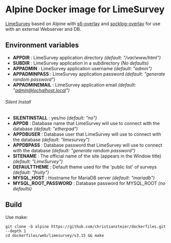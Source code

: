 # Alpine Docker image for LimeSurvey

[LimeSurvey](https://www.limesurvey.org) based on Alpine with [s6-overlay](https://github.com/just-containers/s6-overlay) and [socklog-overlay](https://github.com/just-containers/socklog-overlay) for use with an external Webserver and DB.

## Environment variables

- **APPDIR** : LimeSurvey application directory *(default: "/var/www/html")*
- **SUBDIR** : LimeSurvey application in a subdirectory *(No defaults)*
- **APPADMIN** : LimeSurvey application username *(default: "admin")*
- **APPADMINPASS** : LimeSurvey application password *(default: "generate random password")*
- **APPADMINEMAIL** : LimeSurvey application email *(default: "admin@lochalhost.local")*

###### Silent Install ######
- **SILENTINSTALL** : yes/no *(default: "no")*
- **APPDB** : Database name that LimeSurvey will use to connect with the database *(default: "etherpad")*
- **APPDBUSER** : Database user that LimeSurvey will use to connect with the database *(default: "limesurvey")*
- **APPDBPASS** : Database password that LimeSurvey will use to connect with the database *(default: "generate random password")*
- **SITENAME** : The official name of the site (appears in the Window title) *(default: "LimeSurvey")*
- **DEFAULTTHEME** : Default theme used for the 'public list' of surveys *(default: "fruity")*
- **MYSQL_HOST** : Hostname for MariaDB server *(default: "mariadb")*
- **MYSQL_ROOT_PASSWORD** : Database password for MYSQL_ROOT *(no defaults)*

## Build

Use make:

```
git clone -b alpine https://github.com/christiansteier/dockerfiles.git --depth 1
cd dockerfiles/web/limesurvey/v3.15 && make 
